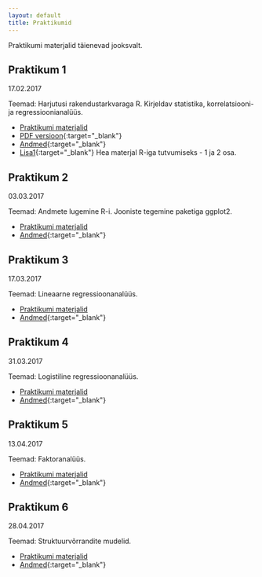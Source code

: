 ```yaml
---
layout: default
title: Praktikumid
---
```


Praktikumi materjalid täienevad jooksvalt.

## Praktikum 1

17.02.2017 

Teemad: Harjutusi rakendustarkvaraga R. Kirjeldav statistika, korrelatsiooni- ja regressioonianalüüs.

* [Praktikumi materjalid](../1praktikum)
* [PDF versioon](https://docs.google.com/viewer?url=https://raw.githubusercontent.com/datamartin/datamartin.github.io/master/_1praktikum/1praktikum17.pdf){:target="_blank"}
* [Andmed](https://drive.google.com/open?id=0B2UdK0gBuiRAQUFZN3JlU1FrYjg){:target="_blank"}
* [Lisa1](http://andmeteadus.github.io/2016/rakendustarkvara_R/#luhike-sissejuhatus){:target="_blank"} Hea materjal R-iga tutvumiseks - 1 ja 2 osa.

## Praktikum 2

03.03.2017 

Teemad: Andmete lugemine R-i. Jooniste tegemine paketiga ggplot2.

* [Praktikumi materjalid](../2praktikum)
* [Andmed](https://drive.google.com/open?id=0B2UdK0gBuiRAeGhtdjI5Qzc4enc){:target="_blank"}

## Praktikum 3

17.03.2017 

Teemad: Lineaarne regressioonanalüüs.

* [Praktikumi materjalid](../3praktikum)
* [Andmed](https://drive.google.com/open?id=0B2UdK0gBuiRAUXNFWm5nYlFXeUE){:target="_blank"}

## Praktikum 4

31.03.2017 

Teemad: Logistiline regressioonanalüüs.

* [Praktikumi materjalid](../4praktikum)
* [Andmed](https://drive.google.com/open?id=0B2UdK0gBuiRAWUViUVdqY3Y0cjQ){:target="_blank"}

## Praktikum 5

13.04.2017 

Teemad: Faktoranalüüs.

* [Praktikumi materjalid](../5praktikum)
* [Andmed](https://drive.google.com/open?id=0B2UdK0gBuiRAVFJVNURVaVpOcE0){:target="_blank"}

## Praktikum 6

28.04.2017 

Teemad: Struktuurvõrrandite mudelid.

* [Praktikumi materjalid](../6praktikum)
* [Andmed](https://drive.google.com/open?id=0B2UdK0gBuiRAb0haZUxfcnFjRTA){:target="_blank"}